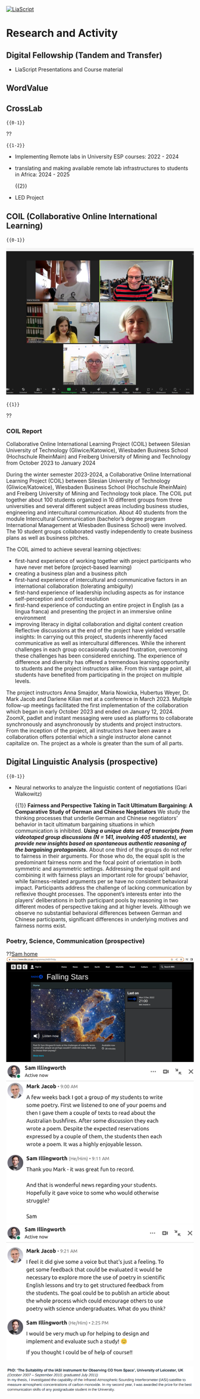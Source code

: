 <!--
author:   Mark Jacob
email:    markjjacob@hotmail.com
version:  0.1.0
language: en
narrator: US English Female

comment:  This simple description of your course.
          Multiline is also okay.

icon: https://www.tu-chemnitz.de/phil/english/iaa/priaa/priaaimages/Flyer%20TU%20Chemnitz_2.jpg

import: https://raw.githubusercontent.com/liaScript/mermaid_template/master/README.md

link:     https://cdn.jsdelivr.net/chartist.js/latest/chartist.min.css

script:   https://cdn.jsdelivr.net/chartist.js/latest/chartist.min.js

translation: Français translations/French.md
-->

[![LiaScript](https://raw.githubusercontent.com/LiaScript/LiaScript/master/badges/course.svg)](https://liascript.github.io/course/?https://github.com/chemnitz/blob/main/Research.md)

# Research and Activity

## Digital Fellowship (Tandem and Transfer)
- LiaScript Presentations and Course material


## WordValue


## CrossLab

    {{0-1}}
??[](https://cross-lab.org/die-digitale-zukunft-des-lernens-und-lehrens-mit-remote-laboren/)

    {{1-2}}
- Implementing Remote labs in University ESP courses: 2022 - 2024
- translating and making available remote lab infrastructures to students in Africa: 2024 - 2025

    {{2}}
- LED Project


## COIL (Collaborative Online International Learning)

    {{0-1}}
![alt-text](/img/COIL_Team.jpg)

    {{1}}
??[](https://padlet.com/hubertusweyer/group-10-online-collaboration-silesian-university-wiesbaden--b9lm3yrfmwbnt8c0)

### COIL Report

Collaborative Online International Learning Project (COIL)
between Silesian University of Technology (Gliwice/Katowice), Wiesbaden Business School (Hochschule RheinMain) and Freiberg University of Mining and Technology from October 2023 to January 2024

During the winter semester 2023-2024, a Collaborative Online International Learning Project (COIL) between Silesian University of Technology (Gliwice/Katowice), Wiesbaden Business School (Hochschule RheinMain) and Freiberg University of Mining and Technology took place. The COIL put together about 100 students organized in 10 different groups from three universities and several different subject areas including business studies, engineering and intercultural communication. About 40 students from the module Intercultural Communication (bachelor’s degree program International Management at Wiesbaden Business School) were involved. The 10 student groups collaborated vastly independently to create business plans as well as business pitches.

The COIL aimed to achieve several learning objectives:

- first-hand experience of working together with project participants who have never met before (project-based learning)
- creating a business plan and a business pitch
- first-hand experience of intercultural and communicative factors in an international collaboration (tolerating ambiguity)
- first-hand experience of leadership including aspects as for instance self-perception and conflict resolution
- first-hand experience of conducting an entire project in English (as a lingua franca) and presenting the project in an immersive online environment
- improving literacy in digital collaboration and digital content creation
Reflective discussions at the end of the project have yielded versatile insights:
In carrying out this project, students inherently faced communicative as well as intercultural differences. While the inherent challenges in each group occasionally caused frustration, overcoming these challenges has been considered enriching. The experience of difference and diversity has offered a tremendous learning opportunity to students and the project instructors alike. From this vantage point, all students have benefited from participating in the project on multiple levels.

The project instructors Anna Smajdor, Maria Nowicka, Hubertus Weyer, Dr. Mark Jacob and Darlene Kilian met at a conference in March 2023. Multiple follow-up meetings facilitated the first implementation of the collaboration which began in early October 2023 and ended on January 12, 2024. ZoomX, padlet and instant messaging were used as platforms to collaborate synchronously and asynchronously by students and project instructors. From the inception of the project, all instructors have been aware a collaboration offers potential which a single instructor alone cannot capitalize on. The project as a whole is greater than the sum of all parts.


## Digital Linguistic Analysis (prospective)

    {{0-1}}
- Neural networks to analyze the linguistic content of negotiations (Gari Walkowitz)

    {{1}}
**Fairness and Perspective Taking in Tacit Ultimatum Bargaining: A Comparative Study of German and Chinese Negotiators**
We study the thinking processes that underlie German and Chinese negotiators’ behavior in tacit ultimatum bargaining situations in which communication is inhibited. ***Using a unique data set of transcripts from videotaped group discussions (N = 141, involving 405 students), we provide new insights based on spontaneous authentic reasoning of the bargaining protagonists.*** About one third of the groups do not refer to fairness in their arguments. For those who do, the equal split is the predominant fairness norm and the focal point of orientation in both symmetric and asymmetric settings. Addressing the equal split and combining it with fairness plays an important role for groups’ behavior, while  fairness-related arguments per se have no consistent behavioral impact. Participants address the challenge of lacking communication by reflexive thought processes. The opponent’s interests enter into the players’ deliberations in both participant pools by reasoning in two different modes of perspective taking and at higher levels. Although we observe no substantial behavioral differences between German and Chinese participants, significant
differences in underlying motives and fairness norms exist.

### Poetry, Science, Communication (prospective)

??[Sam home](/img/Sam_5.png "https://www.samillingworth.com/")
![alt-text](/img/Sam_4.png "https://www.bbc.co.uk/programmes/m001fmby")
![alt-text](/img/Sam_1.png "info")
![alt-text](/img/Sam_2.png "info")

![alt-text](/img/Sam_3.png "info")